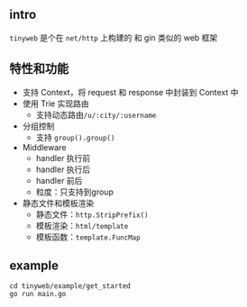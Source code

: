 ## intro
`tinyweb` 是个在 `net/http` 上构建的 和 gin 类似的 web 框架

## 特性和功能 
- 支持 Context，将 request 和 response 中封装到 Context 中 
- 使用 Trie 实现路由
   - 支持动态路由`/u/:city/:username`
- 分组控制
   - 支持 `group().group()`
- Middleware
   - handler 执行前
   - handler 执行后
   - handler 前后
   - 粒度：只支持到group
- 静态文件和模板渲染
   - 静态文件：`http.StripPrefix()`
   - 模板渲染：`html/template` 
   - 模板函数：`template.FuncMap`

## example
```shell
cd tinyweb/example/get_started
go run main.go 
```


